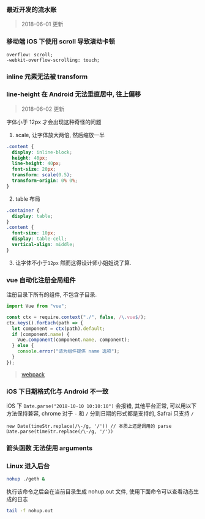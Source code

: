 ### 最近开发的流水账

> 2018-06-01 更新

### 移动端 iOS 下使用 scroll 导致滚动卡顿

```
overflow: scroll;
-webkit-overflow-scrolling: touch;
```

### inline 元素无法被 transform

### line-height 在 Android 无法垂直居中, 往上偏移

> 2018-06-02 更新

字体小于 12px 才会出现这种奇怪的问题

1.  scale, 让字体放大两倍, 然后缩放一半

```css
.content {
  display: inline-block;
  height: 40px;
  line-height: 40px;
  font-size: 20px;
  transform: scale(0.5);
  transform-origin: 0% 0%;
}
```

2.  table 布局

```css
.container {
  display: table;
}
.content {
  font-size: 10px;
  display: table-cell;
  vertical-align: middle;
}
```

3.  让字体不小于`12px` 然而这得设计师小姐姐说了算.

### vue 自动化注册全局组件

注册目录下所有的组件, 不包含子目录.

```js
import Vue from "vue";

const ctx = require.context("./", false, /\.vue$/);
ctx.keys().forEach(path => {
  let component = ctx(path).default;
  if (component.name) {
    Vue.component(component.name, component);
  } else {
    console.error("请为组件提供 name 选项");
  }
});
```

> [webpack](https://webpack.docschina.org/guides/dependency-management/)

### iOS 下日期格式化与 Android 不一致

iOS 下 `Date.parse("2018-10-10 10:10:10")` 会报错, 其他平台正常, 可以用以下方法保持兼容, chrome 对于 `-` 和 `/` 分割日期的形式都是支持的, Safrai 只支持 `/`

```
new Date(timeStr.replace(/\-/g, '/')) // 本质上还是调用的 parse
Date.parse(timeStr.replace(/\-/g, '/'))
```

### 箭头函数 无法使用 arguments

### Linux 进入后台

```bash
nohup ./geth &
```

执行该命令之后会在当前目录生成 nohup.out 文件, 使用下面命令可以查看动态生成的日志

```bash
tail -f nohup.out
```

